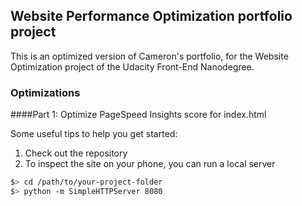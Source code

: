 ## Website Performance Optimization portfolio project

This is an optimized version of Cameron's portfolio, for the Website Optimization project of the
Udacity Front-End Nanodegree.

### Optimizations

####Part 1: Optimize PageSpeed Insights score for index.html

Some useful tips to help you get started:

1. Check out the repository
1. To inspect the site on your phone, you can run a local server

  ```bash
  $> cd /path/to/your-project-folder
  $> python -m SimpleHTTPServer 8080
  ```
